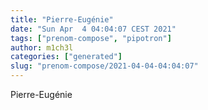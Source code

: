```yaml
---
title: "Pierre-Eugénie"
date: "Sun Apr  4 04:04:07 CEST 2021"
tags: ["prenom-compose", "pipotron"]
author: m1ch3l
categories: ["generated"]
slug: "prenom-compose/2021-04-04-04:04:07"
---
```


Pierre-Eugénie
